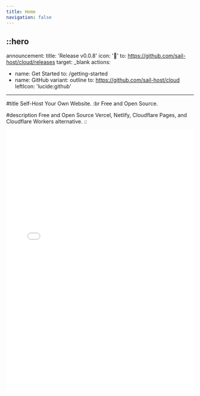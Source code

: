 ```yaml
---
title: Home
navigation: false
---
```


::hero
---
announcement:
  title: 'Release v0.0.8'
  icon: '🎉'
  to: https://github.com/sail-host/cloud/releases
  target: _blank
actions:
  - name: Get Started
    to: /getting-started
  - name: GitHub
    variant: outline
    to: https://github.com/sail-host/cloud
    leftIcon: 'lucide:github'
---

#title
Self-Host Your Own Website. :br Free and Open Source.

#description
Free and Open Source Vercel, Netlify, Cloudflare Pages, and Cloudflare Workers alternative.
::

<div class="border rounded-lg shadow-md">
  <iframe src="/getting-started/introduction" height="700" width="100%" class="rounded-lg" scrolling="no" frameborder="0">
</div>
